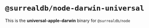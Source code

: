 # `@surrealdb/node-darwin-universal`

This is the **universal-apple-darwin** binary for `@surrealdb/node`
